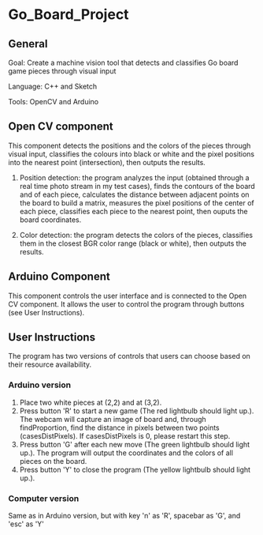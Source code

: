 # Go_Board_Project
## General
Goal: Create a machine vision tool that detects and classifies Go board game pieces through visual input

Language: C++ and Sketch

Tools: OpenCV and Arduino

## Open CV component
This component detects the positions and the colors of the pieces through visual input, classifies the colours into black or white and the pixel positions into the nearest point (intersection), then outputs the results.

1. Position detection: the program analyzes the input (obtained through a real time photo stream in my test cases), finds the contours of the board and of each piece, calculates the distance between adjacent points on the board to build a matrix, measures the pixel positions of the center of each piece, classifies each piece to the nearest point, then ouputs the board coordinates.

2. Color detection: the program detects the colors of the pieces, classifies them in the closest BGR color range (black or white), then outputs the results.

## Arduino Component
This component controls the user interface and is connected to the Open CV component. It allows the user to control the program through buttons (see User Instructions).

## User Instructions
The program has two versions of controls that users can choose based on their resource availability. 

### Arduino version
1. Place two white pieces at (2,2) and at (3,2). 
2. Press button 'R' to start a new game (The red lightbulb should light up.). The webcam will capture an image of board and, through findProportion, find the distance in pixels between two points (casesDistPixels). If casesDistPixels is 0, please restart this step. 
3. Press button 'G' after each new move (The green lightbulb should light up.). The program will output the coordinates and the colors of all pieces on the board. 
4. Press button 'Y' to close the program (The yellow lightbulb should light up.).

### Computer version
Same as in Arduino version, but with key 'n' as 'R', spacebar as 'G', and 'esc' as 'Y'